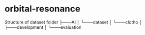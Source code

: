 # orbital-resonance

Structure of dataset folder
    ├───AI
    │   └───dataset
    │       └───clotho
    │           ├───development
    │           └───evaluation